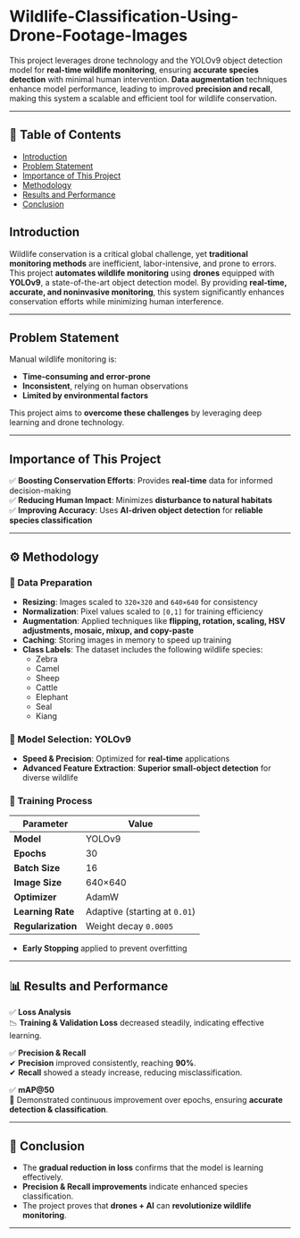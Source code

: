 # Wildlife-Classification-Using-Drone-Footage-Images 

This project leverages drone technology and the YOLOv9 object detection model for **real-time wildlife monitoring**, ensuring **accurate species detection** with minimal human intervention. **Data augmentation** techniques enhance model performance, leading to improved **precision and recall**, making this system a scalable and efficient tool for wildlife conservation.  

---

## 📌 Table of Contents  
- [Introduction](#introduction)  
- [Problem Statement](#problem-statement)  
- [Importance of This Project](#importance-of-this-project)  
- [Methodology](#methodology)  
- [Results and Performance](#results-and-performance)  
- [Conclusion](#conclusion)  

## Introduction  
Wildlife conservation is a critical global challenge, yet **traditional monitoring methods** are inefficient, labor-intensive, and prone to errors. This project **automates wildlife monitoring** using **drones** equipped with **YOLOv9**, a state-of-the-art object detection model. By providing **real-time, accurate, and noninvasive monitoring**, this system significantly enhances conservation efforts while minimizing human interference.  

---

## Problem Statement  
Manual wildlife monitoring is:  
- **Time-consuming and error-prone**  
- **Inconsistent**, relying on human observations  
- **Limited by environmental factors**  

This project aims to **overcome these challenges** by leveraging deep learning and drone technology.  

---

## Importance of This Project  
✅ **Boosting Conservation Efforts**: Provides **real-time** data for informed decision-making  
✅ **Reducing Human Impact**: Minimizes **disturbance to natural habitats**  
✅ **Improving Accuracy**: Uses **AI-driven object detection** for **reliable species classification**  

---
## ⚙️ Methodology  

### 📌 Data Preparation  
- **Resizing**: Images scaled to `320×320` and `640×640` for consistency  
- **Normalization**: Pixel values scaled to `[0,1]` for training efficiency  
- **Augmentation**: Applied techniques like **flipping, rotation, scaling, HSV adjustments, mosaic, mixup, and copy-paste**  
- **Caching**: Storing images in memory to speed up training
- **Class Labels**: The dataset includes the following wildlife species: 
  - Zebra   
  - Camel  
  - Sheep  
  - Cattle
  - Elephant
  - Seal
  - Kiang

### 📌 Model Selection: YOLOv9  
- **Speed & Precision**: Optimized for **real-time** applications  
- **Advanced Feature Extraction**: **Superior small-object detection** for diverse wildlife  

### 📌 Training Process  
| Parameter | Value |  
|-----------|--------|  
| **Model** | YOLOv9 |  
| **Epochs** | 30 |  
| **Batch Size** | 16 |  
| **Image Size** | 640×640 |  
| **Optimizer** | AdamW |  
| **Learning Rate** | Adaptive (starting at `0.01`) |  
| **Regularization** | Weight decay `0.0005` |  

- **Early Stopping** applied to prevent overfitting  

---

## 📊 Results and Performance  

✅ **Loss Analysis**  
📉 **Training & Validation Loss** decreased steadily, indicating effective learning.  

✅ **Precision & Recall**  
✔ **Precision** improved consistently, reaching **90%**.  
✔ **Recall** showed a steady increase, reducing misclassification.  

✅ **mAP@50**  
🚀 Demonstrated continuous improvement over epochs, ensuring **accurate detection & classification**.  

---

## 🏁 Conclusion  
- The **gradual reduction in loss** confirms that the model is learning effectively.  
- **Precision & Recall improvements** indicate enhanced species classification.  
- The project proves that **drones + AI** can **revolutionize wildlife monitoring**.  

---

